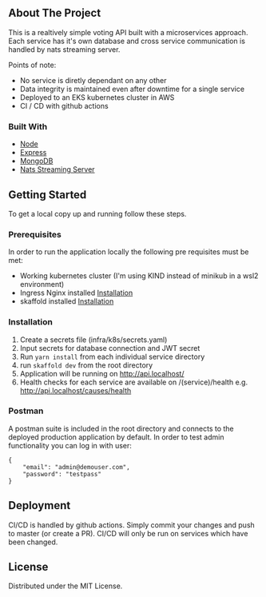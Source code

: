 <!-- ABOUT THE PROJECT -->

## About The Project

This is a realtively simple voting API built with a microservices approach. Each service has it's own database and cross service communication is handled by nats streaming server.

Points of note:

- No service is diretly dependant on any other
- Data integrity is maintained even after downtime for a single service
- Deployed to an EKS kubernetes cluster in AWS
- CI / CD with github actions

### Built With

- [Node](https://nodejs.org/en/)
- [Express](https://expressjs.com/)
- [MongoDB](https://www.mongodb.com/)
- [Nats Streaming Server](https://nats.io/download/nats-io/nats-streaming-server/)

## Getting Started

To get a local copy up and running follow these steps.

### Prerequisites

In order to run the application locally the following pre requisites must be met:

- Working kubernetes cluster (I'm using KIND instead of minikub in a wsl2 environment)
- Ingress Nginx installed [Installation](https://kubernetes.github.io/ingress-nginx/deploy/)
- skaffold installed [Installation](https://skaffold.dev/docs/install/)

### Installation

1. Create a secrets file (infra/k8s/secrets.yaml)
2. Input secrets for database connection and JWT secret
3. Run `yarn install` from each individual service directory
4. run `skaffold dev` from the root directory
5. Application will be running on http://api.localhost/
6. Health checks for each service are available on /(service)/health e.g. http://api.localhost/causes/health

### Postman

A postman suite is included in the root directory and connects to the deployed production application by default.
In order to test admin functionality you can log in with user:

```
{
    "email": "admin@demouser.com",
    "password": "testpass"
}
```

## Deployment

CI/CD is handled by github actions. Simply commit your changes and push to master (or create a PR). CI/CD will only be run on services which have been changed.

## License

Distributed under the MIT License.
